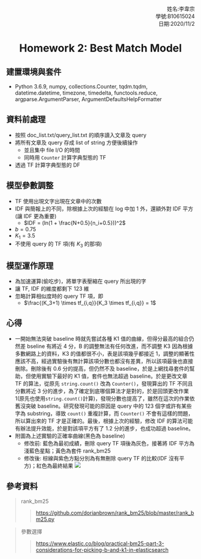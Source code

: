 <p style="text-align:right;">
姓名:李韋宗<br>
學號:B10615024<br>
日期:2020/11/2<br>
</p>

<h1 style="text-align:center;"> Homework 2: Best Match Model

## 建置環境與套件
* Python 3.6.9, numpy, collections.Counter, tqdm.tqdm, datetime.datetime, timezone, timedelta, functools.reduce, argparse.ArgumentParser, ArgumentDefaultsHelpFormatter

## 資料前處理
* 按照 doc_list.txt/query_list.txt 的順序讀入文章及 query
* 將所有文章及 query 存成 list of string 方便後續操作
    * 並且集中 file I/O 的時間
    * 同時用 `Counter` 計算字典型態的 TF
* 透過 TF 計算字典型態的 DF

## 模型參數調整
* TF 使用出現文字出現在文章中的次數
* IDF 與簡報上的不同，除根據上次的經驗在 log 中加 1 外，還額外對 IDF 平方(讓 IDF 更為重要)
    * $IDF = (ln(1 + \frac{N+0.5}{n_i+0.5}))^2$
* $b = 0.75$
* $K_1 = 3.5$
* 不使用 query 的 TF 項(有 $K_3$ 的那項)

## 模型運作原理
* 為加速運算(偷吃步)，將單字表壓縮在 query 所出現的字
* 讓 TF, IDF 的維度都剩下 123 維
* 忽略計算相似度時的 query TF 項，即
    * $\frac{(K_3+1) \times tf_{i,q}}{K_3 \times tf_{i,q}} = 1$

## 心得
* 一開始無法突破 baseline 時就先嘗試各種 K1 值的曲線，但得分最高的組合仍然差 bseline 有將近 4 分，B 的調整無法有任何改進，而不調整 K3 因為根據多數網路上的資料，K3 的值都很不小，表是該項幾乎都接近 1，調整的顯著性應該不高，經過實驗後有無計算該項分數也都沒有差異，所以該項最後也直接刪除。刪除後有 0.6 分的提高，但仍然不及 baseline，於是上網找尋套件的幫助，但使用實驗下最好的 K1 值，套件也無法超過 baseline。於是更改文章 TF 的算法，從原先 `string.count()` 改為 `Counter()`，發現算出的 TF 不同且分數將近 3 分的進步，為了確定到底哪個算法才是對的，於是回頭更改作業 1(原先也使用`string.count()`計算)，發現分數也提高了，雖然在這次的作業依舊沒突破 baseline。研究發現可能的原因是 query 中的 123 個字或許有某些字為 substring，導致 `count()` 重複計算，而 `Counter()` 不會有這樣的問題，所以算出來的 TF 才是正確的。最後，根據上次的經驗，修改 IDF 的算法可能有辦法提升效能，於是對該項平方有了 1.2 分的進步，也成功超過 baseline。
* 附圖為上述實驗的正確率曲線(黑色為 baseline)
    * 修改前: 藍色為最初成績，刪除 query TF 項後為灰色，接著將 IDF 平方為淺藍色星點；黃色為套件 rank_bm25
    * 修改後: 棕線與紫色方點分別為有無刪除 query TF 的比較(IDF 沒有平方)；紅色為最終結果
![](https://i.imgur.com/ttpdSOY.png)


## 參考資料
> rank_bm25
>> https://github.com/dorianbrown/rank_bm25/blob/master/rank_bm25.py

> 參數選擇
>> https://www.elastic.co/blog/practical-bm25-part-3-considerations-for-picking-b-and-k1-in-elasticsearch

<script type="text/javascript" src="http://cdn.mathjax.org/mathjax/latest/MathJax.js?config=TeX-AMS-MML_HTMLorMML"></script>
<script type="text/x-mathjax-config">
    MathJax.Hub.Config({ tex2jax: {inlineMath: [['$', '$']]}, messageStyle: "none" });
</script>
<!-- <img src="https://latex.codecogs.com/gif.latex?[formula]"/> -->